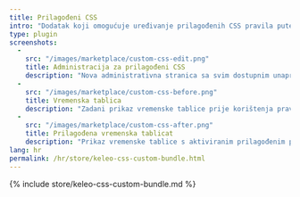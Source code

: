 ```yaml
---
title: Prilagođeni CSS
intro: "Dodatak koji omogućuje uređivanje prilagođenih CSS pravila putem administrativnog ekrana."
type: plugin
screenshots:
  - 
    src: "/images/marketplace/custom-css-edit.png"
    title: Administracija za prilagođeni CSS
    description: "Nova administrativna stranica sa svim dostupnim unaprijed određenim pravilima" 
  -
    src: "/images/marketplace/custom-css-before.png"
    title: Vremenska tablica
    description: "Zadani prikaz vremenske tablice prije korištenja pravila"
  - 
    src: "/images/marketplace/custom-css-after.png"
    title: Prilagođena vremenska tablicat
    description: "Prikaz vremenske tablice s aktiviranim prilagođenim pravilima: istakni aktivne zapise, sakrij zapise koji se preklapaju"
lang: hr
permalink: /hr/store/keleo-css-custom-bundle.html
---
```


{% include store/keleo-css-custom-bundle.md %}
